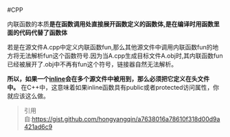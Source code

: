 #CPP 

内联函数的本质**是在函数调用处直接展开函数定义的函数体,是在编译时用函数里面的代码代替了函数体**


若是在源文件A.cpp中定义内联函数fun,那么其他源文件中调用内联函数fun的地方将无法解析fun这个函数符号.因为当A.cpp生成目标文件A.obj时,其内联函数fun已经被展开了.obj中不再有fun这个符号，链接器自然无法解析。

**所以，如果一个[inline](Scatter/inline.md)会在多个源文件中被用到，那么必须把它定义在头文件中。** 在C++中，这意味着如果inline函数具有public或者protected访问属性，你就应该这么做。

>引用自:<https://gist.github.com/hongyangqin/a7638016a78610f318d00d9a421ad6c9>